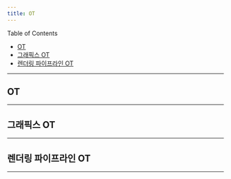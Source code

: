 ```yaml
---
title: OT
---
```


Table of Contents

- [OT](#ot)
- [그래픽스 OT](#ot)
- [렌더링 파이프라인 OT](#ot)

---

## OT

---

## 그래픽스 OT

---

## 렌더링 파이프라인 OT

---
